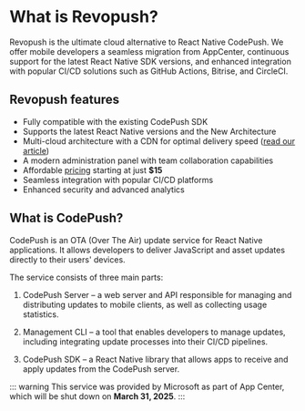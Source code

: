 # What is Revopush?

Revopush is the ultimate cloud alternative to React Native CodePush. 
We offer mobile developers a seamless migration from AppCenter, continuous support for the latest React Native SDK versions, and enhanced integration with popular CI/CD solutions such as GitHub Actions, Bitrise, and CircleCI.

## Revopush features

- Fully compatible with the existing CodePush SDK
- Supports the latest React Native versions and the New Architecture
- Multi-cloud architecture with a CDN for optimal delivery speed ([read our article](https://revopush.org/revopush-speeds-up-react-native-ota))
- A modern administration panel with team collaboration capabilities
- Affordable [pricing](https://revopush.org/pricing) starting at just **$15**
- Seamless integration with popular CI/CD platforms
- Enhanced security and advanced analytics

## What is CodePush?

CodePush is an OTA (Over The Air) update service for React Native applications. 
It allows developers to deliver JavaScript and asset updates directly to their users' devices.

The service consists of three main parts:

1. CodePush Server – a web server and API responsible for managing and distributing updates to mobile clients, as well as collecting usage statistics.

2. Management CLI – a tool that enables developers to manage updates, including integrating update processes into their CI/CD pipelines.

3. CodePush SDK – a React Native library that allows apps to receive and apply updates from the CodePush server.

::: warning
This service was provided by Microsoft as part of App Center, which will be shut down on **March 31, 2025**.
:::
